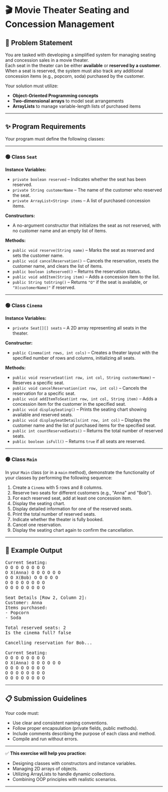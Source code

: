 # 🎬 Movie Theater Seating and Concession Management

## 🎯 Problem Statement

You are tasked with developing a simplified system for managing seating and concession sales in a movie theater.  
Each seat in the theater can be either **available** or **reserved by a customer**. When a seat is reserved, the system must also track any additional concession items (e.g., popcorn, soda) purchased by the customer.

Your solution must utilize:

- **Object-Oriented Programming concepts**
- **Two-dimensional arrays** to model seat arrangements
- **ArrayLists** to manage variable-length lists of purchased items

---

## ✨ Program Requirements

Your program must define the following classes:

---

### 🟢 Class `Seat`

**Instance Variables:**

- `private boolean reserved` – Indicates whether the seat has been reserved.
- `private String customerName` – The name of the customer who reserved the seat.
- `private ArrayList<String> items` – A list of purchased concession items.

**Constructors:**

- A no-argument constructor that initializes the seat as not reserved, with no customer name and an empty list of items.

**Methods:**

- `public void reserve(String name)` – Marks the seat as reserved and sets the customer name.
- `public void cancelReservation()` – Cancels the reservation, resets the customer name, and clears the list of items.
- `public boolean isReserved()` – Returns the reservation status.
- `public void addItem(String item)` – Adds a concession item to the list.
- `public String toString()` – Returns `"O"` if the seat is available, or `"X(customerName)"` if reserved.

---

### 🟢 Class `Cinema`

**Instance Variables:**

- `private Seat[][] seats` – A 2D array representing all seats in the theater.

**Constructor:**

- `public Cinema(int rows, int cols)` – Creates a theater layout with the specified number of rows and columns, initializing all seats.

**Methods:**

- `public void reserveSeat(int row, int col, String customerName)` – Reserves a specific seat.
- `public void cancelReservation(int row, int col)` – Cancels the reservation for a specific seat.
- `public void addItemToSeat(int row, int col, String item)` – Adds a concession item for the customer in the specified seat.
- `public void displaySeating()` – Prints the seating chart showing available and reserved seats.
- `public void displaySeatDetails(int row, int col)` – Displays the customer name and the list of purchased items for the specified seat.
- `public int countReservedSeats()` – Returns the total number of reserved seats.
- `public boolean isFull()` – Returns `true` if all seats are reserved.

---

### 🟢 Class `Main`

In your `Main` class (or in a `main` method), demonstrate the functionality of your classes by performing the following sequence:

1. Create a `Cinema` with 5 rows and 8 columns.
2. Reserve two seats for different customers (e.g., "Anna" and "Bob").
3. For each reserved seat, add at least one concession item.
4. Display the seating chart.
5. Display detailed information for one of the reserved seats.
6. Print the total number of reserved seats.
7. Indicate whether the theater is fully booked.
8. Cancel one reservation.
9. Display the seating chart again to confirm the cancellation.

---

## 🧠 Example Output

<pre>
Current Seating:
O O O O O O O O
O X(Anna) O O O O O O
O O X(Bob) O O O O O
O O O O O O O O
O O O O O O O O

Seat Details [Row 2, Column 2]:
Customer: Anna
Items purchased:
- Popcorn
- Soda

Total reserved seats: 2
Is the cinema full? false

Cancelling reservation for Bob...

Current Seating:
O O O O O O O O
O X(Anna) O O O O O O
O O O O O O O O
O O O O O O O O
O O O O O O O O
</pre>



---

## 📋 Submission Guidelines

Your code must:

- Use clear and consistent naming conventions.
- Follow proper encapsulation (private fields, public methods).
- Include comments describing the purpose of each class and method.
- Compile and run without errors.

---

✅ **This exercise will help you practice:**

- Designing classes with constructors and instance variables.
- Managing 2D arrays of objects.
- Utilizing ArrayLists to handle dynamic collections.
- Combining OOP principles with realistic scenarios.

---


